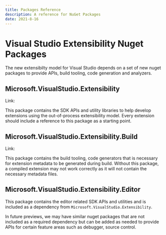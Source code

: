 ```yaml
---
title: Packages Reference
description: A reference for NuGet Packages
date: 2021-8-16
---
```


# Visual Studio Extensibility Nuget Packages
The new extensibilty model for Visual Studio depends on a set of new nuget packages to provide APIs, build tooling, code generation and analyzers. 

## Microsoft.VisualStudio.Extensibility
Link: <TBD>

This package contains the SDK APIs and utility libraries to help develop extensions using the out-of-process extensibility model. Every extension should include a reference to this package as a starting point.

## Microsoft.VisualStudio.Extensibility.Build
Link: <TBD>

This package contains the build tooling, code generators that is necessary for extension metadata to be generated during build. Without this package, a compiled extension may not work correctly as it will not contain the necessary metadata files.

## Microsoft.VisualStudio.Extensibility.Editor
This package contains the editor related SDK APIs and utilities and is included as a dependency from `Microsoft.VisualStudio.Extensibility`. 

In future previews, we may have similar nuget packages that are not included as a required dependency but can be added as needed to provide APIs for certain feature areas such as debugger, source control.